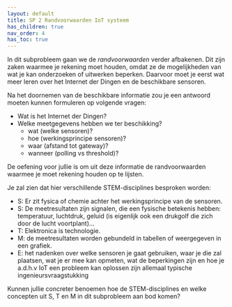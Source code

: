 ```yaml
---
layout: default
title: SP 2 Randvoorwaarden IoT systeem
has_children: true
nav_order: 4
has_toc: true
---
```


In dit subprobleem gaan we de _randvoorwaarden_ verder afbakenen.
Dit zijn zaken waarmee  je rekening moet houden, omdat ze de mogelijkheden van wat je kan onderzoeken of uitwerken beperken.
Daarvoor moet je eerst wat meer leren over het Internet der Dingen en de beschikbare sensoren.

Na het doornemen van de beschikbare informatie zou je een antwoord moeten kunnen formuleren op volgende vragen:
- Wat is het Internet der Dingen? 
- Welke meetgegevens hebben we ter beschikking?
    * wat (welke sensoren)? 
    * hoe (werkingsprincipe sensoren)?
    * waar (afstand tot gateway)? 
    * wanneer (polling vs threshold)?
	
De oefening voor jullie is om uit deze informatie de randvoorwaarden waarmee je moet rekening houden op te lijsten.

Je zal zien dat hier verschillende STEM-disciplines besproken worden:
* S: Er zit fysica of chemie achter het werkingsprincipe van de sensoren.
* S: De meetresultaten zijn signalen, die een fysische betekenis hebben: temperatuur, luchtdruk, geluid (is eigenlijk ook een drukgolf die zich door de lucht voortplant)...
* T: Elektronica is technologie.
* M: de meetresultaten worden gebundeld in tabellen of weergegeven in een grafiek.
* E: het nadenken over welke sensoren je gaat gebruiken, waar je die zal plaatsen, wat je er mee kan opmeten, wat de beperkingen zijn en hoe je a.d.h.v IoT een probleem kan oplossen zijn allemaal typische ingenieursvraagstukking

Kunnen jullie concreter benoemen hoe de STEM-disciplines en welke concepten uit S, T en M in dit subprobleem aan bod komen?
